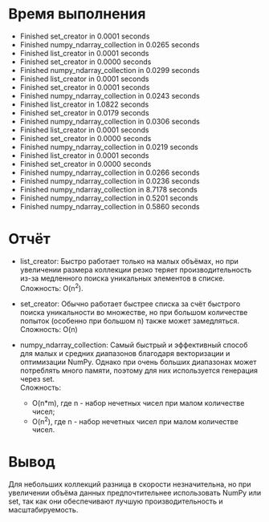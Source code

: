 # Время выполнения
- Finished set_creator                                        in 0.0001 seconds 
- Finished numpy_ndarray_collection                           in 0.0265 seconds
- Finished list_creator                                       in 0.0001 seconds
- Finished set_creator                                        in 0.0000 seconds
- Finished numpy_ndarray_collection                           in 0.0299 seconds
- Finished list_creator                                       in 0.0001 seconds
- Finished set_creator                                        in 0.0001 seconds
- Finished numpy_ndarray_collection                           in 0.0243 seconds
- Finished list_creator                                       in 1.0822 seconds
- Finished set_creator                                        in 0.0179 seconds
- Finished numpy_ndarray_collection                           in 0.0306 seconds
- Finished list_creator                                       in 0.0001 seconds
- Finished set_creator                                        in 0.0000 seconds
- Finished numpy_ndarray_collection                           in 0.0219 seconds
- Finished list_creator                                       in 0.0001 seconds
- Finished set_creator                                        in 0.0000 seconds
- Finished numpy_ndarray_collection                           in 0.0266 seconds
- Finished numpy_ndarray_collection                           in 0.0236 seconds
- Finished numpy_ndarray_collection                           in 8.7178 seconds
- Finished numpy_ndarray_collection                           in 0.5201 seconds
- Finished numpy_ndarray_collection                           in 0.5860 seconds

# Отчёт

- list_creator: Быстро работает только на малых объёмах, но при увеличении размера коллекции резко теряет производительность из-за медленного поиска уникальных элементов в списке.<br>
Сложность: O(n<sup>2</sup>).

- set_creator: Обычно работает быстрее списка за счёт быстрого поиска уникальности во множестве, но при большом количестве попыток (особенно при большом n) также может замедляться.<br>
Сложность: O(n)

- numpy_ndarray_collection: Самый быстрый и эффективный способ для малых и средних диапазонов благодаря векторизации и оптимизации NumPy. Однако при очень больших диапазонах может потреблять много памяти, поэтому для них используется генерация через set.<br>
Сложность: 
    - O(n*m), где n - набор нечетных чисел при малом количестве чисел;
    - O(n<sup>2</sup>), где n - набор нечетных чисел при малом количестве чисел.


# Вывод

Для небольших коллекций разница в скорости незначительна, но при увеличении объёма данных предпочтительнее использовать NumPy или set, так как они обеспечивают лучшую производительность и масштабируемость.
